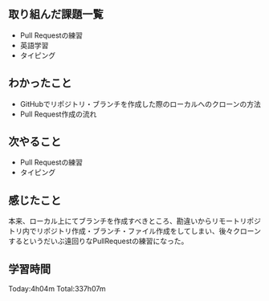 ## 取り組んだ課題一覧
 - Pull Requestの練習
 - 英語学習
 - タイピング
## わかったこと
 - GitHubでリポジトリ・ブランチを作成した際のローカルへのクローンの方法
 - Pull Request作成の流れ
## 次やること
 - Pull Requestの練習
 - タイピング
## 感じたこと
本来、ローカル上にてブランチを作成すべきところ、勘違いからリモートリポジトリ内でリポジトリ作成・ブランチ・ファイル作成をしてしまい、後々クローンするというだいぶ遠回りなPullRequestの練習になった。
## 学習時間
Today:4h04m  Total:337h07m